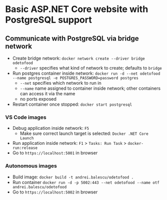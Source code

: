 # Basic ASP.NET Core website with PostgreSQL support

## Communicate with PostgreSQL via bridge network
* Create bridge network: `docker network create --driver bridge odetofood`
    * `--driver` specifies what kind of network to create; defaults to `bridge`
* Run postgres container inside network: `docker run -d --net odetofood --name postgresql -e POSTGRES_PASSWORD=password postgres`
    * `--net` specifies which network to run in
    * `--name` name assigned to container inside network; other containers can access it via the name
    * no ports exposed
* Restart container once stopped: `docker start postgresql`
### VS Code images
* Debug application inside network: `F5`
    * Make sure correct launch target is selected: `Docker .NET Core Launch`
* Run application inside network: `F1` > `Tasks: Run Task` > `docker-run:release`
* Go to `https://localhost:5001` in browser
### Autonomous images
* Build image: `docker build -t andrei.balescu/odetofood .`
* Run container `docker run -d -p 5002:443 --net odetofood --name otf andrei.balescu/odetofood`
* Go to `https://localhost:5002` in browser